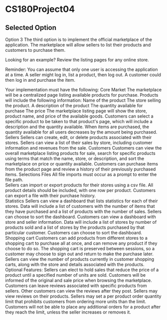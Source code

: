# CS180Project04

## Selected Option

Option 3
The third option is to implement the official marketplace of the application. The marketplace will allow sellers to list their products and customers to purchase them. 

Looking for an example? Review the listing pages for any online store. 


Reminder: You can assume that only one user is accessing the application at a time. A seller might log in, list a product, then log out. A customer could then log in and purchase the item. 

Your implementation must have the following: 
Core
Market
The marketplace will be a centralized page listing available products for purchase. 
Products will include the following information: 
Name of the product
The store selling the product. 
A description of the product
The quantity available for purchase
The price
The marketplace listing page will show the store, product name, and price of the available goods. Customers can select a specific product to be taken to that product's page, which will include a description and the quantity available. 
When items are purchased, the quantity available for all users decreases by the amount being purchased. 
Sellers
Sellers can create, edit, or delete products associated with their stores. 
Sellers can view a list of their sales by store, including customer information and revenues from the sale. 
Customers
Customers can view the overall marketplace listing products for sale, search for specific products using terms that match the name, store, or description, and sort the marketplace on price or quantity available. 
Customers can purchase items from the product page and review a history of their previously purchased items. 
Selections
Files
All file imports must occur as a prompt to enter the file path.  
Sellers can import or export products for their stores using a csv file. 
All product details should be included, with one row per product. 
Customers can export a file with their purchase history.  
Statistics
Sellers can view a dashboard that lists statistics for each of their stores.
Data will include a list of customers with the number of items that they have purchased and a list of products with the number of sales. 
Sellers can choose to sort the dashboard.
Customers can view a dashboard with store and seller information.
Data will include a list of stores by number of products sold and a list of stores by the products purchased by that particular customer. 
Customers can choose to sort the dashboard.
Shopping cart
Customers can add products from different stores to a shopping cart to purchase all at once, and can remove any product if they choose to do so. The shopping cart is preserved between sessions, so a customer may choose to sign out and return to make the purchase later.  
Sellers can view the number of products currently in customer shopping carts, along with the store and details associated with the products. 
Optional Features: 
Sellers can elect to hold sales that reduce the price of a product until a specified number of units are sold. Customers will be informed of the original and sale price when browsing the marketplace. 
Customers can leave reviews associated with specific products from sellers. Other customers can view the reviews after they post. Sellers may view reviews on their products. 
Sellers may set a per product order quantity limit that prohibits customers from ordering more units than the limit. Customers will not be able to place any additional orders for a product after they reach the limit, unless the seller increases or removes it. 

